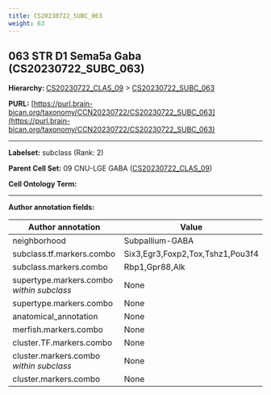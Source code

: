 ```yaml
---
title: CS20230722_SUBC_063
weight: 63
---
```

## 063 STR D1 Sema5a Gaba (CS20230722_SUBC_063)
<b>Hierarchy: </b>
[CS20230722_CLAS_09](../CS20230722_CLAS_09) >
[CS20230722_SUBC_063](../CS20230722_SUBC_063)

**PURL:** [https://purl.brain-bican.org/taxonomy/CCN20230722/CS20230722_SUBC_063](https://purl.brain-bican.org/taxonomy/CCN20230722/CS20230722_SUBC_063)

---


**Labelset:** subclass (Rank: 2)

**Parent Cell Set:** 09 CNU-LGE GABA ([CS20230722_CLAS_09](../CS20230722_CLAS_09))



**Cell Ontology Term:** 

[MARKER GENES.]: #


---

[TRANSFERRED ANNOTATIONS.]: #


[AUTHOR ANNOTATION FIELDS.]: #


**Author annotation fields:**

| Author annotation | Value |
|-------------------|-------|
|neighborhood|Subpallium-GABA|
|subclass.tf.markers.combo|Six3,Egr3,Foxp2,Tox,Tshz1,Pou3f4|
|subclass.markers.combo|Rbp1,Gpr88,Alk|
|supertype.markers.combo _within subclass_|None|
|supertype.markers.combo|None|
|anatomical_annotation|None|
|merfish.markers.combo|None|
|cluster.TF.markers.combo|None|
|cluster.markers.combo _within subclass_|None|
|cluster.markers.combo|None|
